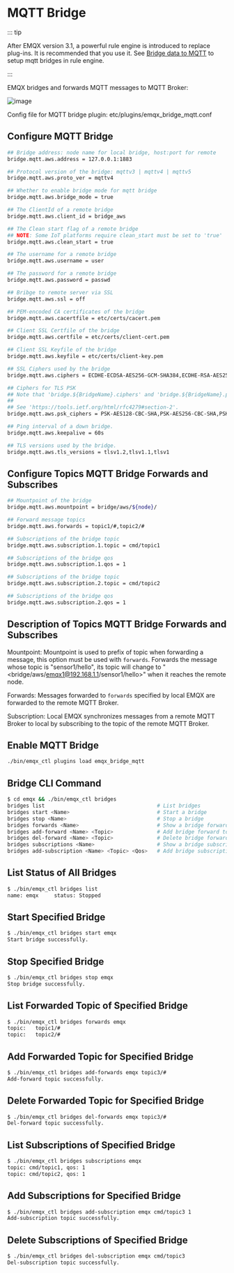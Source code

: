 # MQTT Bridge

::: tip

After EMQX version 3.1, a powerful rule engine is introduced to replace plug-ins. It is recommended that you use it. See [Bridge data to MQTT](../rule/bridge_mqtt.md) to setup mqtt bridges in rule engine.

:::

EMQX bridges and forwards MQTT messages to MQTT Broker:

![image](./assets/bridge_mqtt.png)

Config file for MQTT bridge plugin: etc/plugins/emqx\_bridge\_mqtt.conf

## Configure MQTT Bridge

```bash
## Bridge address: node name for local bridge, host:port for remote
bridge.mqtt.aws.address = 127.0.0.1:1883

## Protocol version of the bridge: mqttv3 | mqttv4 | mqttv5
bridge.mqtt.aws.proto_ver = mqttv4

## Whether to enable bridge mode for mqtt bridge
bridge.mqtt.aws.bridge_mode = true

## The ClientId of a remote bridge
bridge.mqtt.aws.client_id = bridge_aws

## The Clean start flag of a remote bridge
## NOTE: Some IoT platforms require clean_start must be set to 'true'
bridge.mqtt.aws.clean_start = true

## The username for a remote bridge
bridge.mqtt.aws.username = user

## The password for a remote bridge
bridge.mqtt.aws.password = passwd

## Bribge to remote server via SSL
bridge.mqtt.aws.ssl = off

## PEM-encoded CA certificates of the bridge
bridge.mqtt.aws.cacertfile = etc/certs/cacert.pem

## Client SSL Certfile of the bridge
bridge.mqtt.aws.certfile = etc/certs/client-cert.pem

## Client SSL Keyfile of the bridge
bridge.mqtt.aws.keyfile = etc/certs/client-key.pem

## SSL Ciphers used by the bridge
bridge.mqtt.aws.ciphers = ECDHE-ECDSA-AES256-GCM-SHA384,ECDHE-RSA-AES256-GCM-SHA384

## Ciphers for TLS PSK
## Note that 'bridge.${BridgeName}.ciphers' and 'bridge.${BridgeName}.psk_ciphers' cannot be configured at the same time.
##
## See 'https://tools.ietf.org/html/rfc4279#section-2'.
bridge.mqtt.aws.psk_ciphers = PSK-AES128-CBC-SHA,PSK-AES256-CBC-SHA,PSK-3DES-EDE-CBC-SHA,PSK-RC4-SHA

## Ping interval of a down bridge.
bridge.mqtt.aws.keepalive = 60s

## TLS versions used by the bridge.
bridge.mqtt.aws.tls_versions = tlsv1.2,tlsv1.1,tlsv1
```

## Configure Topics MQTT Bridge Forwards and Subscribes

```bash
## Mountpoint of the bridge
bridge.mqtt.aws.mountpoint = bridge/aws/${node}/

## Forward message topics
bridge.mqtt.aws.forwards = topic1/#,topic2/#

## Subscriptions of the bridge topic
bridge.mqtt.aws.subscription.1.topic = cmd/topic1

## Subscriptions of the bridge qos
bridge.mqtt.aws.subscription.1.qos = 1

## Subscriptions of the bridge topic
bridge.mqtt.aws.subscription.2.topic = cmd/topic2

## Subscriptions of the bridge qos
bridge.mqtt.aws.subscription.2.qos = 1
```

## Description of Topics MQTT Bridge Forwards and Subscribes

Mountpoint: Mountpoint is used to prefix of topic when forwarding a
message, this option must be used with `forwards`. Forwards the message
whose topic is "sensor1/hello", its topic will change to
"<bridge/aws/emqx1@192.168.1.1/sensor1/hello>" when it reaches the
remote node.

Forwards: Messages forwarded to `forwards` specified by local EMQX are
forwarded to the remote MQTT Broker.

Subscription: Local EMQX synchronizes messages from a remote MQTT
Broker to local by subscribing to the topic of the remote MQTT Broker.

## Enable MQTT Bridge

```bash
./bin/emqx_ctl plugins load emqx_bridge_mqtt
```

## Bridge CLI Command

```bash
$ cd emqx && ./bin/emqx_ctl bridges
bridges list                                    # List bridges
bridges start <Name>                            # Start a bridge
bridges stop <Name>                             # Stop a bridge
bridges forwards <Name>                         # Show a bridge forward topic
bridges add-forward <Name> <Topic>              # Add bridge forward topic
bridges del-forward <Name> <Topic>              # Delete bridge forward topic
bridges subscriptions <Name>                    # Show a bridge subscriptions topic
bridges add-subscription <Name> <Topic> <Qos>   # Add bridge subscriptions topic
```

## List Status of All Bridges

```bash
$ ./bin/emqx_ctl bridges list
name: emqx     status: Stopped
```

## Start Specified Bridge

```bash
$ ./bin/emqx_ctl bridges start emqx
Start bridge successfully.
```

## Stop Specified Bridge

```bash
$ ./bin/emqx_ctl bridges stop emqx
Stop bridge successfully.
```

## List Forwarded Topic of Specified Bridge

```bash
$ ./bin/emqx_ctl bridges forwards emqx
topic:   topic1/#
topic:   topic2/#
```

## Add Forwarded Topic for Specified Bridge

```bash
$ ./bin/emqx_ctl bridges add-forwards emqx topic3/#
Add-forward topic successfully.
```

## Delete Forwarded Topic for Specified Bridge

```bash
$ ./bin/emqx_ctl bridges del-forwards emqx topic3/#
Del-forward topic successfully.
```

## List Subscriptions of Specified Bridge

```bash
$ ./bin/emqx_ctl bridges subscriptions emqx
topic: cmd/topic1, qos: 1
topic: cmd/topic2, qos: 1
```

## Add Subscriptions for Specified Bridge

```bash
$ ./bin/emqx_ctl bridges add-subscription emqx cmd/topic3 1
Add-subscription topic successfully.
```

## Delete Subscriptions of Specified Bridge

```bash
$ ./bin/emqx_ctl bridges del-subscription emqx cmd/topic3
Del-subscription topic successfully.
```